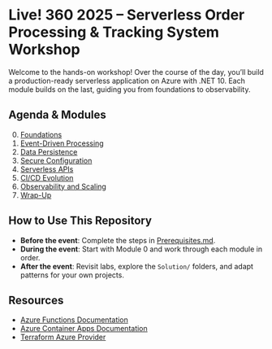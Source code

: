 # Live! 360 2025 – Serverless Order Processing & Tracking System Workshop

Welcome to the hands-on workshop! Over the course of the day, you’ll build a production-ready serverless application on Azure with .NET 10. Each module builds on the last, guiding you from foundations to observability.

## Agenda & Modules
0. [Foundations](./0-Foundations/README.md)
1. [Event-Driven Processing](./1-Event-Driven-Processing/README.md)
2. [Data Persistence](./2-Data-Persistence/README.md)
3. [Secure Configuration](./3-Secure-Configuration/README.md)
4. [Serverless APIs](./4-Serverless-APIs/README.md)
5. [CI/CD Evolution](./5-CI-CD-Evolution/README.md)
6. [Observability and Scaling](./6-Observability-and-Scaling/README.md)
7. [Wrap-Up](./7-Wrap-Up/README.md)

## How to Use This Repository
- **Before the event**: Complete the steps in [Prerequisites.md](./Prerequisites.md).
- **During the event**: Start with Module 0 and work through each module in order.
- **After the event**: Revisit labs, explore the `Solution/` folders, and adapt patterns for your own projects.

## Resources
- [Azure Functions Documentation](https://learn.microsoft.com/azure/azure-functions/)
- [Azure Container Apps Documentation](https://learn.microsoft.com/azure/container-apps/)
- [Terraform Azure Provider](https://registry.terraform.io/providers/hashicorp/azurerm/latest/docs)